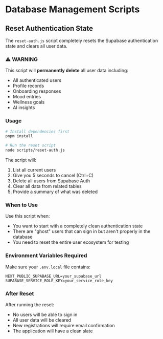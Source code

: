 # Database Management Scripts

## Reset Authentication State

The `reset-auth.js` script completely resets the Supabase authentication state and clears all user data.

### ⚠️ WARNING

This script will **permanently delete** all user data including:
- All authenticated users
- Profile records
- Onboarding responses
- Mood entries
- Wellness goals
- AI insights

### Usage

```bash
# Install dependencies first
pnpm install

# Run the reset script
node scripts/reset-auth.js
```

The script will:
1. List all current users
2. Give you 5 seconds to cancel (Ctrl+C)
3. Delete all users from Supabase Auth
4. Clear all data from related tables
5. Provide a summary of what was deleted

### When to Use

Use this script when:
- You want to start with a completely clean authentication state
- There are "ghost" users that can sign in but aren't properly in the database
- You need to reset the entire user ecosystem for testing

### Environment Variables Required

Make sure your `.env.local` file contains:
```
NEXT_PUBLIC_SUPABASE_URL=your_supabase_url
SUPABASE_SERVICE_ROLE_KEY=your_service_role_key
```

### After Reset

After running the reset:
- No users will be able to sign in
- All user data will be cleared
- New registrations will require email confirmation
- The application will have a clean slate
